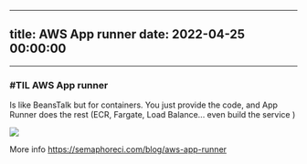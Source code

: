 
---
title: AWS App runner
date: 2022-04-25 00:00:00
---
---

### #TIL AWS App runner
Is like BeansTalk but for containers. You just provide the code, and App Runner does the rest (ECR, Fargate, Load Balance... even build the service )

![](<../images/Pasted image 20220425092636.png>)

More info https://semaphoreci.com/blog/aws-app-runner